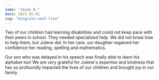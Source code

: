 ```yaml
---
name: "Jason B."
date: 2023-05-01
svg: "mingcute:seal-line"
---
```

Two of our children had learning disabilities and could not keep pace with their peers in school. They needed specialized help. We did not know how to help them, but Julene did. In her care, our daughter regained her confidence her reading, spelling and mathematics.  

Our son who was delayed in his speech was finally able to learn his alphabet too! We are very grateful for Julene's expertise and kindness that has so profoundly impacted the lives of our children and brought joy in our family.  
